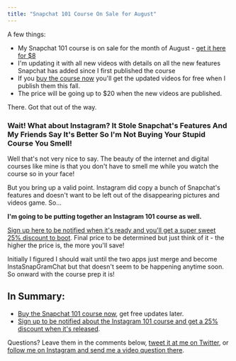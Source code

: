 ```yaml
---
title: "Snapchat 101 Course On Sale for August"
---
```

<p>A few things:</p>
<ul>
<li>My Snapchat 101 course is on sale for the month of August - <a href="https://courses.chrisenns.com/snapchat-101?coupon=PUKINGRAINBOWS">get it here for $8</a></li>
<li>I'm updating it with all new videos with details on all the new features Snapchat has added since I first published the course</li>
<li>If you <a href="https://courses.chrisenns.com/snapchat-101?coupon=PUKINGRAINBOWS">buy the course now</a> you'll get the updated videos for free when I publish them this fall.</li>
<li>The price will be going up to $20 when the new videos are published.</li>
</ul>
<p>There. Got that out of the way.</p>
<h3>Wait! What about Instagram? It Stole Snapchat's Features And My Friends Say It's Better So I'm Not Buying Your Stupid Course You Smell!</h3>
<p>Well that's not very nice to say. The beauty of the internet and digital courses like mine is that you don't have to smell me while you watch the course so in your face!</p>
<p>But you bring up a valid point. Instagram did copy a bunch of Snapchat's features and doesn't want to be left out of the disappearing pictures and videos game. So...</p>
<p><strong>I'm going to be putting together an Instagram 101 course as well.</strong></p>
<p><a href="https://courses.chrisenns.com/instagram-101-course">Sign up here to be notified when it's ready and you'll get a super sweet 25% discount to boot</a>. Final price to be determined but just think of it - the higher the price is, the more you'll save!</p>
<p>Initially I figured I should wait until the two apps just merge and become InstaSnapGramChat but that doesn't seem to be happening anytime soon. So onward with the course prep it is!</p>
<h2>In Summary:</h2>
<ul>
<li><a href="https://courses.chrisenns.com/snapchat-101?coupon=PUKINGRAINBOWS">Buy the Snapchat 101 course now</a>, get free updates later.</li>
<li><a href="https://courses.chrisenns.com/instagram-101-course">Sign up to be notified about the Instagram 101 course and get a 25% discount when it's released</a>.</li>
</ul>
<p>Questions? Leave them in the comments below, <a href="https://twitter.com/ichris">tweet it at me on Twitter</a>, or <a href="https://instagram.com/ichrisv2/">follow me on Instagram and send me a video question there</a>.</p>
 